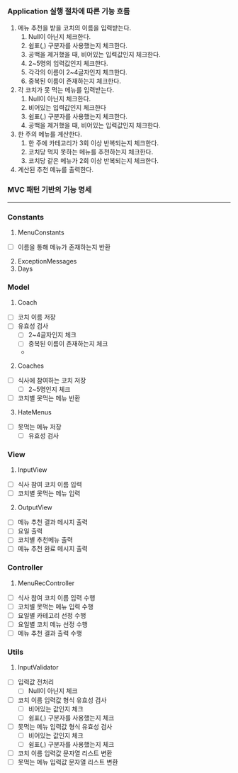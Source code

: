 ### Application 실행 절차에 따른 기능 흐름

1. 메뉴 추천을 받을 코치의 이름을 입력받는다.
   1. Null이 아닌지 체크한다.
   2. 쉼표(,) 구분자를 사용했는지 체크한다.
   3. 공백을 제거했을 때, 비어있는 입력값인지 체크한다.
   4. 2~5명의 입력값인지 체크한다.
   5. 각각의 이름이 2~4글자인지 체크한다.
   6. 중복된 이름이 존재하는지 체크한다.
2. 각 코치가 못 먹는 메뉴를 입력받는다.
   1. Null이 아닌지 체크한다.
   2. 비어있는 입력값인지 체크한다
   3. 쉼표(,) 구분자를 사용했는지 체크한다.
   4. 공백을 제거했을 때, 비어있는 입력값인지 체크한다.
3. 한 주의 메뉴를 계산한다.
   1. 한 주에 카테고리가 3회 이상 반복되는지 체크한다.
   2. 코치당 먹지 못하는 메뉴를 추천하는지 체크한다.
   3. 코치당 같은 메뉴가 2회 이상 반복되는지 체크한다.
4. 계산된 추천 메뉴를 출력한다.

### MVC 패턴 기반의 기능 명세
---

### Constants
1. MenuConstants
- [ ] 이름을 통해 메뉴가 존재하는지 반환
2. ExceptionMessages
3. Days

### Model
1. Coach
- [ ] 코치 이름 저장
- [ ] 유효성 검사
  - [ ] 2~4글자인지 체크
  - [ ] 중복된 이름이 존재하는지 체크
  - 
2. Coaches
- [ ] 식사에 참여하는 코치 저장
  - [ ] 2~5명인지 체크
- [ ] 코치별 못먹는 메뉴 반환

3. HateMenus
- [ ] 못먹는 메뉴 저장
  - [ ] 유효성 검사

### View
1. InputView
- [ ] 식사 참여 코치 이름 입력
- [ ] 코치별 못먹는 메뉴 입력

2. OutputView
- [ ] 메뉴 추천 결과 메시지 출력
- [ ] 요일 출력
- [ ] 코치별 추천메뉴 출력
- [ ] 메뉴 추천 완료 메시지 출력

### Controller
1. MenuRecController
- [ ] 식사 참여 코치 이름 입력 수행
- [ ] 코치별 못먹는 메뉴 입력 수행
- [ ] 요일별 카테고리 선정 수행
- [ ] 요일별 코치 메뉴 선정 수행
- [ ] 메뉴 추천 결과 출력 수행

### Utils
1. InputValidator
- [ ] 입력값 전처리
  - [ ] Null이 아닌지 체크
- [ ] 코치 이름 입력값 형식 유효성 검사 
  - [ ] 비어있는 값인지 체크
  - [ ] 쉼표(,) 구분자를 사용했는지 체크
- [ ] 못먹는 메뉴 입력값 형식 유효성 검사
  - [ ] 비어있는 값인지 체크
  - [ ] 쉼표(,) 구분자를 사용했는지 체크
- [ ] 코치 이름 입력값 문자열 리스트 변환
- [ ] 못먹는 메뉴 입력값 문자열 리스트 변환